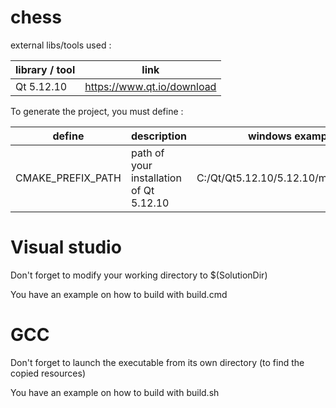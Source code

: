 # chess

external libs/tools used :

| library / tool | link                         |
|----------------|------------------------------|
| Qt 5.12.10     | <https://www.qt.io/download> |

To generate the project, you must define :

| define            | description                             | windows example                     | linux example                 |
|-------------------|-----------------------------------------|-------------------------------------|-------------------------------|
| CMAKE_PREFIX_PATH | path of your installation of Qt 5.12.10 | C:/Qt/Qt5.12.10/5.12.10/msvc2017_64 | /home/gael/Qt/5.12.10/gcc_64/ |

# Visual studio

Don't forget to modify your working directory to $(SolutionDir)

You have an example on how to build with build.cmd

# GCC

Don't forget to launch the executable from its own directory (to find the copied resources)

You have an example on how to build with build.sh